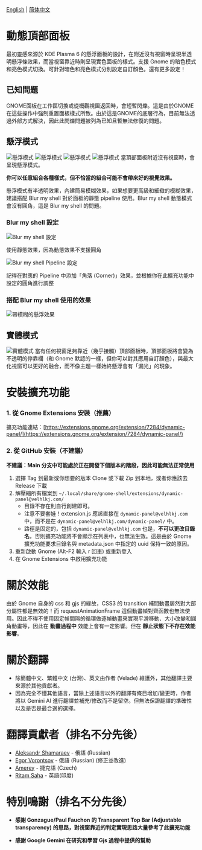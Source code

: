 [English](README-en.md) | [简体中文](README-cn.md) 

# 動態頂部面板

最初靈感來源於 KDE Plasma 6 的懸浮面板的設計，在附近沒有視窗時呈現半透明懸浮條效果，而當視窗靠近時則呈現實色面板的樣式。支援 Gnome 的暗色模式和亮色模式切換。可針對暗色和亮色模式分別設定自訂顏色。還有更多設定！

## 已知問題

GNOME面板在工作區切換或從概觀視圖返回時，會短暫閃爍。這是由於GNOME在這些操作中強制重置面板樣式所致。由於這是GNOME的底層行為，目前無法透過外部方式解決，因此此閃爍問題被列為已知且暫無法修復的問題。

## 懸浮模式
![懸浮模式](readme_images/transparent.png)
![懸浮模式](readme_images/transparent_area.png)
![懸浮模式](readme_images/transparent_auto_width.png)
![懸浮模式](readme_images/transparent_color.png)
當頂部面板附近沒有視窗時，會呈現懸浮模式。

**你可以任意組合各種樣式，但不恰當的組合可能不會帶來好的視覺效果。**

懸浮模式有半透明效果，內建簡易模糊效果，如果想要更高級和細緻的模糊效果，建議搭配 Blur my shell 對於面板的靜態 pipeline 使用。Blur my shell 動態模式會沒有圓角，這是 Blur my shell 的問題。
### Blur my shell 設定
![Blur my shell 設定](readme_images/bms_settings1.png)

使用靜態效果，因為動態效果不支援圓角

![Blur my shell Pipeline 設定](readme_images/bms_settings2.png)

記得在對應的 Pipeline 中添加「角落 (Corner)」效果，並根據你在此擴充功能中設定的圓角進行調整
### 搭配 Blur my shell 使用的效果
![帶模糊的懸浮效果](readme_images/blur.png)

## 實體模式
![實體模式](readme_images/solid.png)
當有任何視窗足夠靠近（幾乎接觸）頂部面板時，頂部面板將會變為不透明的停靠欄（和 Gnome 默認的一樣，但你可以對其應用自訂顏色），與最大化視窗可以更好的融合，而不像主題一樣始終懸浮會有「漏光」的現象。

# 安裝擴充功能
### 1. 從 Gnome Extensions 安裝（推薦）
擴充功能連結：[https://extensions.gnome.org/extension/7284/dynamic-panel/](https://extensions.gnome.org/extension/7284/dynamic-panel/)
### 2. 從 GitHub 安裝（不建議）
**不建議：Main 分支中可能處於正在開發下個版本的階段，因此可能無法正常使用**

1. 選擇 Tag 到最新或你想要的版本 Clone 或下載 Zip 到本地，或者你應該去 Release 下載
1. 解壓縮所有檔案到 `~/.local/share/gnome-shell/extensions/dynamic-panel@velhlkj.com/`
    * 目錄不存在則自行創建即可。
    * 注意不要套娃！extension.js 應該直接在 `dynamic-panel@velhlkj.com` 中，而不是在 `dynamic-panel@velhlkj.com/dynamic-panel/` 中。
    * 路徑是固定的，包括 `dynamic-panel@velhlkj.com` 也是，**不可以更改目錄名**，否則擴充功能將不會顯示在列表中，也無法生效。這是由於 Gnome 擴充功能要求目錄名與 metadata.json 中指定的 uuid 保持一致的原因。
1. 重新啟動 Gnome (Alt-F2 輸入 r 回車) 或重新登入
1. 在 Gnome Extensions 中啟用擴充功能

# 關於效能
由於 Gnome 自身的 css 和 gjs 的緣故，CSS3 的 transition 補間動畫居然對大部分屬性都是無效的！而 requestAnimationFrame 這個動畫幀對齊函數也無法使用。因此不得不使用固定幀間隔的循環做逐幀動畫來實現平滑移動、大小改變和圓角動畫等，因此在 **動畫過程中** 效能上會有一定影響。但在 **靜止狀態下不存在效能影響**。

# 關於翻譯
* 除簡體中文、繁體中文 (台灣)、英文由作者 (Velade) 維護外，其他翻譯主要來源於其他貢獻者。
* 因為完全不懂其他語言，當除上述語言以外的翻譯有條目增加/變更時，作者將以 Gemini AI 進行翻譯並補充/修改而不是留空。但無法保證翻譯的準確性以及是否是最合適的選擇。

# 翻譯貢獻者（排名不分先後）
* [Aleksandr Shamaraev](https://github.com/AlexanderShad) - 俄語 (Russian)
* [Egor Vorontsov](https://github.com/egormanga) - 俄語 (Russian) (修正並改進)
* [Amerey](https://github.com/Amereyeu) - 捷克語 (Czech)
* [Ritam Saha](https://github.com/astro-ray) - 英語(印度)

# 特別鳴謝（排名不分先後）
* **感謝 Gonzague/Paul Fauchon 的 Transparent Top Bar (Adjustable transparency) 的思路，對視窗靠近的判定實現思路大量參考了此擴充功能**

* **感謝 Google Gemini 在研究和學習 Gjs 過程中提供的幫助**
